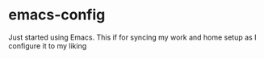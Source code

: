 # emacs-config
Just started using Emacs. This if for syncing my work and home setup as I configure it to my liking
